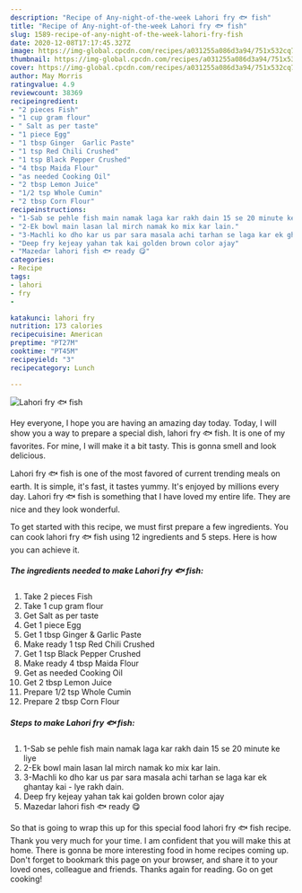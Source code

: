 ```yaml
---
description: "Recipe of Any-night-of-the-week Lahori fry 🐟 fish"
title: "Recipe of Any-night-of-the-week Lahori fry 🐟 fish"
slug: 1589-recipe-of-any-night-of-the-week-lahori-fry-fish
date: 2020-12-08T17:17:45.327Z
image: https://img-global.cpcdn.com/recipes/a031255a086d3a94/751x532cq70/lahori-fry-🐟-fish-recipe-main-photo.jpg
thumbnail: https://img-global.cpcdn.com/recipes/a031255a086d3a94/751x532cq70/lahori-fry-🐟-fish-recipe-main-photo.jpg
cover: https://img-global.cpcdn.com/recipes/a031255a086d3a94/751x532cq70/lahori-fry-🐟-fish-recipe-main-photo.jpg
author: May Morris
ratingvalue: 4.9
reviewcount: 38369
recipeingredient:
- "2 pieces Fish"
- "1 cup gram flour"
- " Salt as per taste"
- "1 piece Egg"
- "1 tbsp Ginger  Garlic Paste"
- "1 tsp Red Chili Crushed"
- "1 tsp Black Pepper Crushed"
- "4 tbsp Maida Flour"
- "as needed Cooking Oil"
- "2 tbsp Lemon Juice"
- "1/2 tsp Whole Cumin"
- "2 tbsp Corn Flour"
recipeinstructions:
- "1-Sab se pehle fish main namak laga kar rakh dain 15 se 20 minute ke liye"
- "2-Ek bowl main lasan lal mirch namak ko mix kar lain."
- "3-Machli ko dho kar us par sara masala achi tarhan se laga kar ek ghantay kai lye rakh dain."
- "Deep fry kejeay yahan tak kai golden brown color ajay"
- "Mazedar lahori fish 🐟 ready 😋"
categories:
- Recipe
tags:
- lahori
- fry
- 

katakunci: lahori fry  
nutrition: 173 calories
recipecuisine: American
preptime: "PT27M"
cooktime: "PT45M"
recipeyield: "3"
recipecategory: Lunch

---
```



![Lahori fry 🐟 fish](https://img-global.cpcdn.com/recipes/a031255a086d3a94/751x532cq70/lahori-fry-🐟-fish-recipe-main-photo.jpg)

Hey everyone, I hope you are having an amazing day today. Today, I will show you a way to prepare a special dish, lahori fry 🐟 fish. It is one of my favorites. For mine, I will make it a bit tasty. This is gonna smell and look delicious.

Lahori fry 🐟 fish is one of the most favored of current trending meals on earth. It is simple, it's fast, it tastes yummy. It's enjoyed by millions every day. Lahori fry 🐟 fish is something that I have loved my entire life. They are nice and they look wonderful.




To get started with this recipe, we must first prepare a few ingredients. You can cook lahori fry 🐟 fish using 12 ingredients and 5 steps. Here is how you can achieve it.

<!--inarticleads1-->

##### The ingredients needed to make Lahori fry 🐟 fish:

1. Take 2 pieces Fish
1. Take 1 cup gram flour
1. Get  Salt as per taste
1. Get 1 piece Egg
1. Get 1 tbsp Ginger &amp; Garlic Paste
1. Make ready 1 tsp Red Chili Crushed
1. Get 1 tsp Black Pepper Crushed
1. Make ready 4 tbsp Maida Flour
1. Get as needed Cooking Oil
1. Get 2 tbsp Lemon Juice
1. Prepare 1/2 tsp Whole Cumin
1. Prepare 2 tbsp Corn Flour




<!--inarticleads2-->

##### Steps to make Lahori fry 🐟 fish:

1. 1-Sab se pehle fish main namak laga kar rakh dain 15 se 20 minute ke liye
1. 2-Ek bowl main lasan lal mirch namak ko mix kar lain.
1. 3-Machli ko dho kar us par sara masala achi tarhan se laga kar ek ghantay kai - lye rakh dain.
1. Deep fry kejeay yahan tak kai golden brown color ajay
1. Mazedar lahori fish 🐟 ready 😋




So that is going to wrap this up for this special food lahori fry 🐟 fish recipe. Thank you very much for your time. I am confident that you will make this at home. There is gonna be more interesting food in home recipes coming up. Don't forget to bookmark this page on your browser, and share it to your loved ones, colleague and friends. Thanks again for reading. Go on get cooking!
